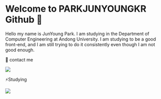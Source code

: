 # Welcome to PARKJUNYOUNGKR Github 👋

Hello my name is JunYoung Park. I am studying in the Department of Computer Engineering at Andong University. I am studying to be a good front-end, and I am still trying to do it consistently even though I am not good enough.


:iphone: contact me


<a href="https://instagram.com/morednaerom?igshid=YmMyMTA2M2Y=" target="_blank"><img src="https://img.shields.io/badge/Instagram-FFFFFF?style=flat-square&logo=Instargram&logoColor=black"/>
</a>

⚡Studying

<img src="https://img.shields.io/badge/Android-3DDC84?style=flat-square&logo=Android&logoColor=white"/>




<!--
**PARKJUNYOUNGKR/PARKJUNYOUNGKR** is a ✨ _special_ ✨ repository because its `README.md` (this file) appears on your GitHub profile.

Here are some ideas to get you started:

- 🔭 I’m currently working on ...
- 🌱 I’m currently learning ...
- 👯 I’m looking to collaborate on ...
- 🤔 I’m looking for help with ...
- 💬 Ask me about ...
- 📫 How to reach me: ...
- 😄 Pronouns: ...
- ⚡ Fun fact: ...
-->
